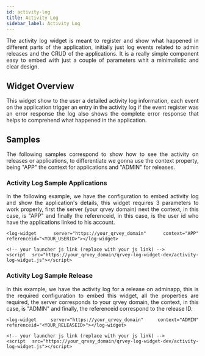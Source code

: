 ```yaml
---
id: activity-log
title: Activity Log
sidebar_label: Activity Log
---
```


<div style="text-align: justify">

The activity log widget is meant to register and show what happened in different parts of the application, initially just log events related to admin releases and the CRUD of the applications. It is a really simple component easy to embed with just a couple of parameters whit a minimalistic and clear design.

## Widget Overview
This widget show to the user a detailed activity log information, each event on the application trigger an entry in the activity log if the event register was an error response the log also shows the complete error response that helps to comprehend what happened in the application.

## Samples
The following samples correspond to show how to see the activity on releases or applications, to differentiate we gonna use the context property, being "APP" the context for applications and "ADMIN" for releases.

### Activity Log Sample Applications
In the following example, we have the configuration to embed activity log and show the application's details, this widget requires 3 parameters to work properly, first the server (your qrvey domain) next the context, in this case, is "APP" and finally the referenceid, in this case, is the user id who have the applications linked to his account.

```
<log-widget server="https://your_qrvey_domain" context="APP" referenceid="<YOUR_USERID>"></log-widget>

<!-- your launcher js link (replace with your js link) -->
<script src="https://your_qrvey_domain/qrvey-log-widget-dev/activity-log-widget.js"></script>
```

### Activity Log Sample Release
In this example, we have the activity log for a release on adminapp, this is the required configuration to embed this widget, all the properties are required, the server corresponds to your qrvey domain, the context, in this case, is "ADMIN" and finally, the referenceid correspond to the release ID.

```
<log-widget server="https://your_qrvey_domain" context="ADMIN" referenceid="<YOUR_RELEASEID>"></log-widget>

<!-- your launcher js link (replace with your js link) -->
<script src="https://your_qrvey_domain/qrvey-log-widget-dev/activity-log-widget.js"></script>
```